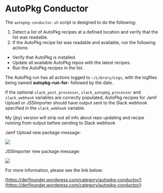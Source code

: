 # AutoPkg Conductor

The `autopkg-conductor.sh` script is designed to do the following:

1. Detect a list of AutoPkg recipes at a defined location and verify that the list was readable.
2. If the AutoPkg recipe list was readable and available, run the following actions:

* Verify that AutoPkg is installed.
* Update all available AutoPkg repos with the latest recipes.
* Run the AutoPkg recipes in the list.

The AutoPkg run has all actions logged to `~/Library/Logs`, with the logfiles being named **autopkg-run-for-** followed by the date.

If the optional `slack_post_processor`, `slack_autopkg_processor` and `slack_webhook` variables are correctly populated, AutoPkg recipes for Jamf Upload or JSSImporter should have output sent to the Slack webhook specified in the `slack_webhook` variable.

My (jby) version will strip out all info about repo updating and recipe running from output before sending to Slack webhook

Jamf Upload new package message:

![](readme_images/AutoPkg_JamfUpload_new_package_message.png)

JSSImporter new package message:

![](readme_images/AutoPkg_JSSImporter_new_package_message.png)

For more information, please see the link below:

[https://derflounder.wordpress.com/category/autopkg-conductor/](https://derflounder.wordpress.com/category/autopkg-conductor/)
